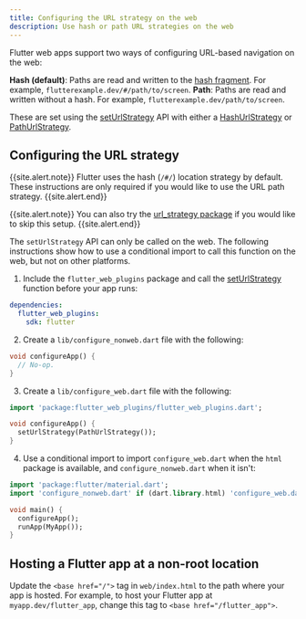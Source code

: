 ```yaml
---
title: Configuring the URL strategy on the web
description: Use hash or path URL strategies on the web
---
```


Flutter web apps support two ways of configuring URL-based navigation on the
web:

**Hash (default)**: Paths are read and written to the [hash fragment][].
  For example, `flutterexample.dev/#/path/to/screen`.
**Path**:  Paths are read and written without a hash. For example,
  `flutterexample.dev/path/to/screen`.
  
These are set using the [setUrlStrategy][] API with either a [HashUrlStrategy][]
or [PathUrlStrategy][].
  
## Configuring the URL strategy

{{site.alert.note}}
  Flutter uses the hash (`/#/`) location strategy by default. These instructions
  are only required if you would like to use the URL path strategy.
{{site.alert.end}}

{{site.alert.note}}
  You can also try the [url_strategy package][] if you would like to skip this
  setup.
{{site.alert.end}}

The `setUrlStrategy` API can only be called on the web. The following
instructions show how to use a conditional import to call this function on the
web, but not on other platforms.

1. Include the `flutter_web_plugins` package and call the [setUrlStrategy][]
  function before your app runs:

```yaml
dependencies:
  flutter_web_plugins:
    sdk: flutter
```

2. Create a `lib/configure_nonweb.dart` file with the following:
```dart
void configureApp() {
  // No-op.
}
```

3. Create a `lib/configure_web.dart` file with the following:

<!--skip-->
```dart
import 'package:flutter_web_plugins/flutter_web_plugins.dart';

void configureApp() {
  setUrlStrategy(PathUrlStrategy());
}
```

4. Use a conditional import to import `configure_web.dart` when the `html` package
  is available, and `configure_nonweb.dart` when it isn't:

<!--skip-->
```dart
import 'package:flutter/material.dart';
import 'configure_nonweb.dart' if (dart.library.html) 'configure_web.dart';

void main() {
  configureApp();
  runApp(MyApp());
}
```

## Hosting a Flutter app at a non-root location

Update the `<base href="/">` tag in `web/index.html` to the path where
your app is hosted. For example, to host your Flutter app at
`myapp.dev/flutter_app`, change
this tag to `<base href="/flutter_app">`.

[Hash fragment]: https://en.wikipedia.org/wiki/Uniform_Resource_Locator#Syntax
[setUrlStrategy]: {{site.master-api}}/flutter/flutter_web_plugins/setUrlStrategy.html
[HashUrlStrategy]: {{site.master-api}}/flutter/flutter_web_plugins/HashUrlStrategy-class.html
[PathUrlStrategy]: {{site.master-api}}/flutter/flutter_web_plugins/PathUrlStrategy-class.html
[url_strategy package]: {{site.pub-pkg}}/url_strategy
